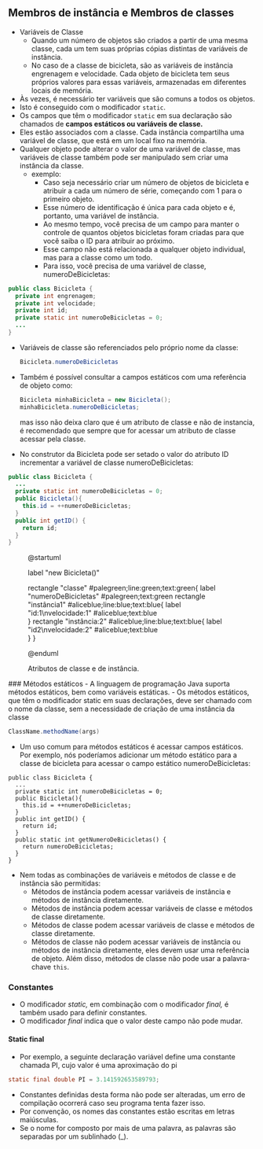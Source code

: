 ## Membros de instância e Membros de classes


- Variáveis de Classe
  - Quando um número de objetos são criados a partir de uma mesma classe, cada um tem suas próprias cópias distintas de variáveis de instância. 
  - No caso de a classe de bicicleta, são as variáveis de instância engrenagem e velocidade. Cada objeto de bicicleta tem seus próprios valores para essas variáveis, armazenadas em diferentes locais de memória.
- Às vezes, é necessário ter variáveis que são comuns a todos os objetos. 
- Isto é conseguido com o modificador `static`. 
- Os campos que têm o modificador `static` em sua declaração são chamados de **campos estáticos ou variáveis de classe.** 
- Eles estão associados com a classe. Cada instância compartilha uma variável de classe, que está em um local fixo na memória. 
- Qualquer objeto pode alterar o valor de uma variável de classe, mas variáveis de classe também pode ser manipulado sem criar uma instância da classe.
  - exemplo:
    - Caso seja necessário criar um número de objetos de bicicleta e atribuir a cada um número de série, começando com 1 para o primeiro objeto. 
    - Esse número de identificação é única para cada objeto e é, portanto, uma variável de instância. 
    - Ao mesmo tempo, você precisa de um campo para manter o controle de quantos objetos bicicletas foram criadas para que você saiba o ID para atribuir ao próximo. 
    - Esse campo não está relacionada a qualquer objeto individual, mas para a classe como um todo. 
    - Para isso, você precisa de uma variável de classe, numeroDeBicicletas:

```java
public class Bicicleta {
  private int engrenagem;
  private int velocidade;
  private int id;
  private static int numeroDeBicicletas = 0;
  ...
}
```
- Variáveis de classe são referenciados pelo próprio nome da classe:
  ```java
  Bicicleta.numeroDeBicicletas
  ```
- Também é possível consultar a campos estáticos com uma referência de objeto como:
  ```java
  Bicicleta minhaBicicleta = new Bicicleta();
  minhaBicicleta.numeroDeBicicletas;
  ```
  mas isso não deixa claro que é um atributo de classe e não de instancia, é recomendado que sempre que for acessar um atributo de classe acessar pela classe.

- No construtor da Bicicleta pode ser setado o valor do atributo ID incrementar a variável de classe numeroDeBicicletas:
```java
public class Bicicleta {
  ... 
  private static int numeroDeBicicletas = 0;
  public Bicicleta(){
    this.id = ++numeroDeBicicletas;
  }
  public int getID() {
    return id;
  }
}
```

<figure>

@startuml 

label "new Bicicleta()"

rectangle "classe" #palegreen;line:green;text:green{
    label "numeroDeBicicletas" #palegreen;text:green
    rectangle "instância1" #aliceblue;line:blue;text:blue{
        label "id:1\nvelocidade:1" #aliceblue;text:blue   
    }
    rectangle "instância:2" #aliceblue;line:blue;text:blue{
        label "id2\nvelocidade:2" #aliceblue;text:blue   
    }
} 

@enduml

<figcaption>Atributos de classe e de instância.</figcaption>
</figure>
### Métodos estáticos
- A linguagem de programação Java suporta métodos estáticos, bem como variáveis estáticas. 
- Os métodos estáticos, que têm o modificador static em suas declarações, deve ser chamado com o nome da classe, sem a necessidade de criação de uma instância da classe

```java
ClassName.methodName(args)
```

- Um uso comum para métodos estáticos é acessar campos estáticos. Por exemplo, nós poderíamos adicionar um método estático para a classe de bicicleta para acessar o campo estático numeroDeBicicletas:

```java{10-12}
public class Bicicleta {
  ... 
  private static int numeroDeBicicletas = 0;
  public Bicicleta(){
    this.id = ++numeroDeBicicletas;
  }
  public int getID() {
    return id;
  }
  public static int getNumeroDeBicicletas() {
    return numeroDeBicicletas;
  }
}

```
- Nem todas as combinações de variáveis e métodos de classe e de instância são permitidas:
  - Métodos de instância podem acessar variáveis de instância e métodos de instância diretamente.
  - Métodos de instância podem acessar variáveis de classe e métodos de classe diretamente.
  - Métodos de classe podem acessar variáveis de classe e métodos de classe diretamente.
  - Métodos de classe não podem acessar variáveis de instância ou métodos de instância diretamente, eles devem usar uma referência de objeto. Além disso, métodos de classe não pode usar a palavra-chave `this`.

### Constantes

- O modificador *static,* em combinação com o modificador *final,* é também usado para definir constantes. 
- O modificador *final* indica que o valor deste campo não pode mudar.

#### Static final

- Por exemplo, a seguinte declaração variável define uma constante chamada PI, cujo valor é uma aproximação do pi

```java
static final double PI = 3.141592653589793;
```

- Constantes definidas desta forma não pode ser alteradas, um erro de compilação ocorrerá caso seu programa tenta fazer isso. 
- Por convenção, os nomes das constantes estão escritas em letras maiúsculas. 
- Se o nome for composto por mais de uma palavra, as palavras são separadas por um sublinhado (_).
